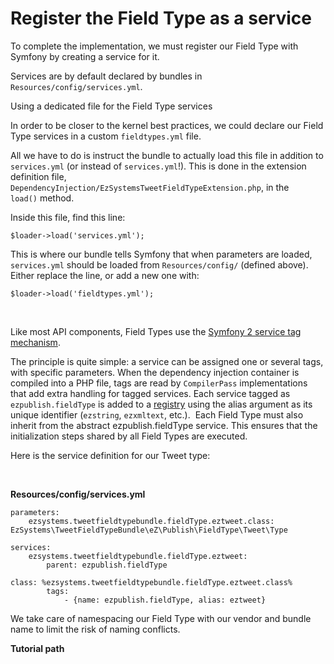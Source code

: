 # Register the Field Type as a service

To complete the implementation, we must register our Field Type with Symfony by creating a service for it.

Services are by default declared by bundles in `Resources/config/services.yml`.

Using a dedicated file for the Field Type services

In order to be closer to the kernel best practices, we could declare our Field Type services in a custom `fieldtypes.yml` file.

All we have to do is instruct the bundle to actually load this file in addition to `services.yml` (or instead of `services.yml`!). This is done in the extension definition file, `         DependencyInjection/EzSystemsTweetFieldTypeExtension.php`, in the `         load()` method.

Inside this file, find this line:

```
$loader->load('services.yml');
```

This is where our bundle tells Symfony that when parameters are loaded, `services.yml` should be loaded from `Resources/config/` (defined above). Either replace the line, or add a new one with:

```
$loader->load('fieldtypes.yml');
```

 

Like most API components, Field Types use the [Symfony 2 service tag mechanism](http://symfony.com/doc/current/components/dependency_injection/tags.html).

The principle is quite simple: a service can be assigned one or several tags, with specific parameters. When the dependency injection container is compiled into a PHP file, tags are read by `CompilerPass` implementations that add extra handling for tagged services. Each service tagged as `       ezpublish.fieldType` is added to a [registry](http://martinfowler.com/eaaCatalog/registry.html) using the alias argument as its unique identifier (`ezstring`, `ezxmltext`, etc.).  Each Field Type must also inherit from the abstract ezpublish.fieldType service. This ensures that the initialization steps shared by all Field Types are executed.

Here is the service definition for our Tweet type:

 

**Resources/config/services.yml**

```
parameters:
    ezsystems.tweetfieldtypebundle.fieldType.eztweet.class: EzSystems\TweetFieldTypeBundle\eZ\Publish\FieldType\Tweet\Type
 
services:
    ezsystems.tweetfieldtypebundle.fieldType.eztweet:
        parent: ezpublish.fieldType
        class: %ezsystems.tweetfieldtypebundle.fieldType.eztweet.class%
        tags:
            - {name: ezpublish.fieldType, alias: eztweet}
```

We take care of namespacing our Field Type with our vendor and bundle name to limit the risk of naming conflicts.

**Tutorial path**


